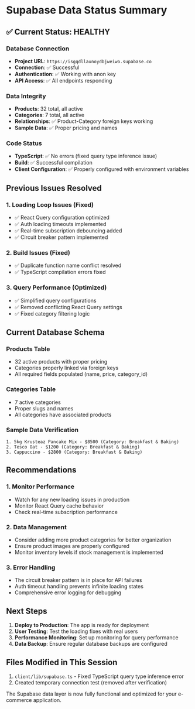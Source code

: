 # Supabase Data Status Summary

## ✅ Current Status: HEALTHY

### Database Connection
- **Project URL**: `https://isgqdllaunoydbjweiwo.supabase.co`
- **Connection**: ✅ Successful
- **Authentication**: ✅ Working with anon key
- **API Access**: ✅ All endpoints responding

### Data Integrity
- **Products**: 32 total, all active
- **Categories**: 7 total, all active
- **Relationships**: ✅ Product-Category foreign keys working
- **Sample Data**: ✅ Proper pricing and names

### Code Status
- **TypeScript**: ✅ No errors (fixed query type inference issue)
- **Build**: ✅ Successful compilation
- **Client Configuration**: ✅ Properly configured with environment variables

## Previous Issues Resolved

### 1. Loading Loop Issues (Fixed)
- ✅ React Query configuration optimized
- ✅ Auth loading timeouts implemented
- ✅ Real-time subscription debouncing added
- ✅ Circuit breaker pattern implemented

### 2. Build Issues (Fixed)
- ✅ Duplicate function name conflict resolved
- ✅ TypeScript compilation errors fixed

### 3. Query Performance (Optimized)
- ✅ Simplified query configurations
- ✅ Removed conflicting React Query settings
- ✅ Fixed category filtering logic

## Current Database Schema

### Products Table
- 32 active products with proper pricing
- Categories properly linked via foreign keys
- All required fields populated (name, price, category_id)

### Categories Table
- 7 active categories
- Proper slugs and names
- All categories have associated products

### Sample Data Verification
```
1. 5kg Krusteaz Pancake Mix - $8500 (Category: Breakfast & Baking)
2. Tesco Oat - $1200 (Category: Breakfast & Baking)  
3. Cappuccino - $2800 (Category: Breakfast & Baking)
```

## Recommendations

### 1. Monitor Performance
- Watch for any new loading issues in production
- Monitor React Query cache behavior
- Check real-time subscription performance

### 2. Data Management
- Consider adding more product categories for better organization
- Ensure product images are properly configured
- Monitor inventory levels if stock management is implemented

### 3. Error Handling
- The circuit breaker pattern is in place for API failures
- Auth timeout handling prevents infinite loading states
- Comprehensive error logging for debugging

## Next Steps

1. **Deploy to Production**: The app is ready for deployment
2. **User Testing**: Test the loading fixes with real users
3. **Performance Monitoring**: Set up monitoring for query performance
4. **Data Backup**: Ensure regular database backups are configured

## Files Modified in This Session

1. `client/lib/supabase.ts` - Fixed TypeScript query type inference error
2. Created temporary connection test (removed after verification)

The Supabase data layer is now fully functional and optimized for your e-commerce application.